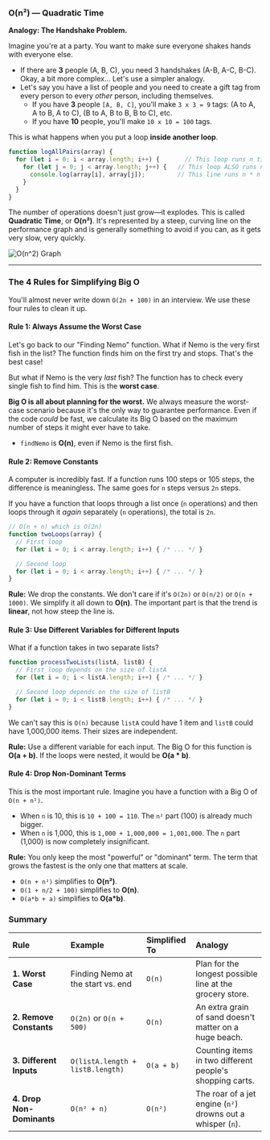 ### O(n²) — Quadratic Time

**Analogy: The Handshake Problem.**

Imagine you're at a party. You want to make sure everyone shakes hands with everyone else.

*   If there are **3** people (A, B, C), you need 3 handshakes (A-B, A-C, B-C). Okay, a bit more complex... Let's use a simpler analogy.
*   Let's say you have a list of people and you need to create a gift tag from every person to every *other* person, including themselves.
    *   If you have **3** people `[A, B, C]`, you'll make `3 x 3 = 9` tags: (A to A, A to B, A to C), (B to A, B to B, B to C), etc.
    *   If you have **10** people, you'll make `10 x 10 = 100` tags.

This is what happens when you put a loop **inside another loop**.

```javascript
function logAllPairs(array) {
  for (let i = 0; i < array.length; i++) {       // This loop runs n times
    for (let j = 0; j < array.length; j++) {   // This loop ALSO runs n times
      console.log(array[i], array[j]);         // This line runs n * n times
    }
  }
}
```

The number of operations doesn't just grow—it explodes. This is called **Quadratic Time**, or **O(n²)**. It's represented by a steep, curving line on the performance graph and is generally something to avoid if you can, as it gets very slow, very quickly.

![O(n^2) Graph](https://lukasmestan.com/assets/images/o-n2.png)

---

### The 4 Rules for Simplifying Big O

You'll almost never write down `O(2n + 100)` in an interview. We use these four rules to clean it up.

#### Rule 1: Always Assume the Worst Case

Let's go back to our "Finding Nemo" function. What if Nemo is the very first fish in the list? The function finds him on the first try and stops. That's the best case!

But what if Nemo is the very *last* fish? The function has to check every single fish to find him. This is the **worst case**.

**Big O is all about planning for the worst.** We always measure the worst-case scenario because it's the only way to guarantee performance. Even if the code *could* be fast, we calculate its Big O based on the maximum number of steps it might ever have to take.

*   `findNemo` is **O(n)**, even if Nemo is the first fish.

#### Rule 2: Remove Constants

A computer is incredibly fast. If a function runs 100 steps or 105 steps, the difference is meaningless. The same goes for `n` steps versus `2n` steps.

If you have a function that loops through a list once (`n` operations) and then loops through it *again* separately (`n` operations), the total is `2n`.

```javascript
// O(n + n) which is O(2n)
function twoLoops(array) {
  // First loop
  for (let i = 0; i < array.length; i++) { /* ... */ }

  // Second loop
  for (let i = 0; i < array.length; i++) { /* ... */ }
}
```

**Rule:** We drop the constants. We don't care if it's `O(2n)` or `O(n/2)` or `O(n + 1000)`. We simplify it all down to **O(n)**. The important part is that the trend is **linear**, not how steep the line is.

#### Rule 3: Use Different Variables for Different Inputs

What if a function takes in two separate lists?

```javascript
function processTwoLists(listA, listB) {
  // First loop depends on the size of listA
  for (let i = 0; i < listA.length; i++) { /* ... */ }

  // Second loop depends on the size of listB
  for (let i = 0; i < listB.length; i++) { /* ... */ }
}
```

We can't say this is `O(n)` because `listA` could have 1 item and `listB` could have 1,000,000 items. Their sizes are independent.

**Rule:** Use a different variable for each input. The Big O for this function is **O(a + b)**. If the loops were nested, it would be **O(a * b)**.

#### Rule 4: Drop Non-Dominant Terms

This is the most important rule. Imagine you have a function with a Big O of `O(n + n²)`.

*   When `n` is 10, this is `10 + 100 = 110`. The `n²` part (100) is already much bigger.
*   When `n` is 1,000, this is `1,000 + 1,000,000 = 1,001,000`. The `n` part (1,000) is now completely insignificant.

**Rule:** You only keep the most "powerful" or "dominant" term. The term that grows the fastest is the only one that matters at scale.

*   `O(n + n²)` simplifies to **O(n²)**.
*   `O(1 + n/2 + 100)` simplifies to **O(n)**.
*   `O(a*b + a)` simplifies to **O(a*b)**.

### Summary

| Rule                    | Example                          | Simplified To | Analogy                                                  |
| :---------------------- | :------------------------------- | :------------ | :------------------------------------------------------- |
| **1. Worst Case**       | Finding Nemo at the start vs. end| `O(n)`        | Plan for the longest possible line at the grocery store.   |
| **2. Remove Constants** | `O(2n)` or `O(n + 500)`          | `O(n)`        | An extra grain of sand doesn't matter on a huge beach.     |
| **3. Different Inputs** | `O(listA.length + listB.length)` | `O(a + b)`    | Counting items in two different people's shopping carts. |
| **4. Drop Non-Dominants**| `O(n² + n)`                      | `O(n²)`       | The roar of a jet engine (`n²`) drowns out a whisper (`n`). |
